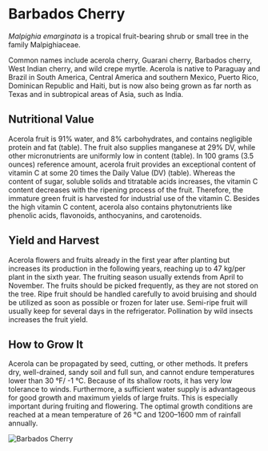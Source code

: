 # Barbados Cherry

*Malpighia emarginata* is a tropical fruit-bearing shrub or small tree in the family Malpighiaceae.

Common names include acerola cherry, Guarani cherry, Barbados cherry, West Indian cherry, and wild crepe myrtle. Acerola is native to Paraguay and Brazil in South America, Central America and southern Mexico, Puerto Rico, Dominican Republic and Haiti, but is now also being grown as far north as Texas and in subtropical areas of Asia, such as India.

## Nutritional Value
Acerola fruit is 91% water, and 8% carbohydrates, and contains negligible protein and fat (table). The fruit also supplies manganese at 29% DV, while other micronutrients are uniformly low in content (table). In 100 grams (3.5 ounces) reference amount, acerola fruit provides an exceptional content of vitamin C at some 20 times the Daily Value (DV) (table). Whereas the content of sugar, soluble solids and titratable acids increases, the vitamin C content decreases with the ripening process of the fruit. Therefore, the immature green fruit is harvested for industrial use of the vitamin C. Besides the high vitamin C content, acerola also contains phytonutrients like phenolic acids, flavonoids, anthocyanins, and carotenoids.

## Yield and Harvest
Acerola flowers and fruits already in the first year after planting but increases its production in the following years, reaching up to 47 kg/per plant in the sixth year. The fruiting season usually extends from April to November. The fruits should be picked frequently, as they are not stored on the tree. Ripe fruit should be handled carefully to avoid bruising and should be utilized as soon as possible or frozen for later use. Semi-ripe fruit will usually keep for several days in the refrigerator. Pollination by wild insects increases the fruit yield.

## How to Grow It
Acerola can be propagated by seed, cutting, or other methods. It prefers dry, well-drained, sandy soil and full sun, and cannot endure temperatures lower than 30 °F/ -1 °C. Because of its shallow roots, it has very low tolerance to winds. Furthermore, a sufficient water supply is advantageous for good growth and maximum yields of large fruits. This is especially important during fruiting and flowering. The optimal growth conditions are reached at a mean temperature of 26 °C and 1200–1600 mm of rainfall annually.

![Barbados Cherry](https://upload.wikimedia.org/wikipedia/commons/thumb/f/f5/Malpighia_glabra_blossom_and_unripe_fruits.jpg/1920px-Malpighia_glabra_blossom_and_unripe_fruits.jpg)
